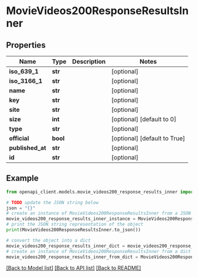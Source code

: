 # MovieVideos200ResponseResultsInner


## Properties

Name | Type | Description | Notes
------------ | ------------- | ------------- | -------------
**iso_639_1** | **str** |  | [optional] 
**iso_3166_1** | **str** |  | [optional] 
**name** | **str** |  | [optional] 
**key** | **str** |  | [optional] 
**site** | **str** |  | [optional] 
**size** | **int** |  | [optional] [default to 0]
**type** | **str** |  | [optional] 
**official** | **bool** |  | [optional] [default to True]
**published_at** | **str** |  | [optional] 
**id** | **str** |  | [optional] 

## Example

```python
from openapi_client.models.movie_videos200_response_results_inner import MovieVideos200ResponseResultsInner

# TODO update the JSON string below
json = "{}"
# create an instance of MovieVideos200ResponseResultsInner from a JSON string
movie_videos200_response_results_inner_instance = MovieVideos200ResponseResultsInner.from_json(json)
# print the JSON string representation of the object
print(MovieVideos200ResponseResultsInner.to_json())

# convert the object into a dict
movie_videos200_response_results_inner_dict = movie_videos200_response_results_inner_instance.to_dict()
# create an instance of MovieVideos200ResponseResultsInner from a dict
movie_videos200_response_results_inner_from_dict = MovieVideos200ResponseResultsInner.from_dict(movie_videos200_response_results_inner_dict)
```
[[Back to Model list]](../README.md#documentation-for-models) [[Back to API list]](../README.md#documentation-for-api-endpoints) [[Back to README]](../README.md)


